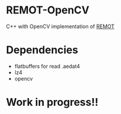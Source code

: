 # REMOT-OpenCV
C++ with OpenCV implementation of [REMOT](https://casr.eee.hku.hk/publication/remot-fpga22/remot-fpga22.pdf)
# Dependencies
- flatbuffers for read .aedat4
- lz4
- opencv
# Work in progress!!

